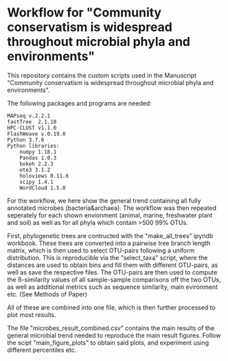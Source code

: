 # Workflow for "Community conservatism is widespread throughout microbial phyla and environments"


This repository contains the custom scripts used in the Manuscript "Community conservatism is widespread throughout microbial phyla and environments". 

The following packages and programs are needed:

    MAPseq v.2.2.1 
    fastTree  2.1.10
    HPC-CLUST v1.1.0 
    FlashWeave v.0.19.0 
    Python 3.7.6
    Python libraries:
        numpy 1.18.1
        Pandas 1.0.3
        bokeh 2.2.3
        ete3 3.1.2
        holoviews 0.11.6
        scipy 1.4.1
        WordCloud 1.5.0  


For the workflow, we here show the general trend containing all fully annotated microbes (bacteria&archaea). The workflow was then repeated seperately for each shown envionment (animal, marine, freshwater plant and soil) as well as for all phyla which contain >500 99% OTUs. 

First, phylogenetic trees are contructed with the "make_all_trees" ipyndb workbook. These trees are converted into a pairwise tree branch length matrix, which is then used to select OTU-pairs following a uniform distribution. This is reproducible via the "select_taxa" script, where the distances are used to obtain bins and fill them with different OTU-pairs, as well as save the respective files. The OTU-pairs are then used to compute the ß-similarity values of all sample-sample comparisons off the two OTUs, as well as additional metrics such as sequence similarity, main evironment etc. (See Methods of Paper) 

All of these are combined into one file, which is then further processed to plot most results.

The file "microbes_result_combined.csv" contains the main results of the general microbial trend needed to reproduce the main result figures. Follow the scipt "main_figure_plots" to obtain said plots, and experiment using different percentiles etc. 
